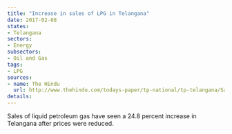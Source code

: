 ```yaml
---
title: "Increase in sales of LPG in Telangana"
date: 2017-02-08
states:
- Telangana
sectors:
- Energy
subsectors:
- Oil and Gas
tags:
- LPG
sources:
- name: The Hindu
  url: http://www.thehindu.com/todays-paper/tp-national/tp-telangana/Sale-of-automobile-LPG-goes-up-by-24/article17191392.ece
details:
---
```


Sales of liquid petroleum gas have seen a 24.8 percent increase in Telangana after prices were reduced.
